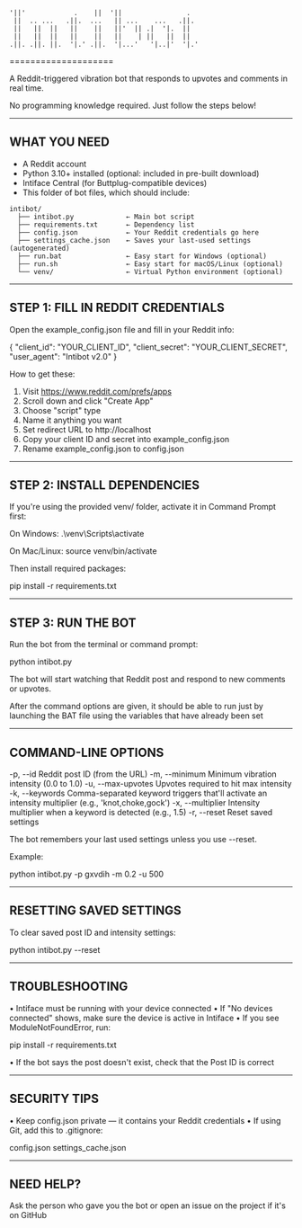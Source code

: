 ```
'||'            .    ||  '||                .   
 ||  .. ...   .||.  ...   || ...    ...   .||.  
 ||   ||  ||   ||    ||   ||'  || .|  '|.  ||   
 ||   ||  ||   ||    ||   ||    | ||   ||  ||   
.||. .||. ||.  '|.' .||.  '|...'   '|..|'  '|.'
```
====================

A Reddit-triggered vibration bot that responds to upvotes and comments in real time.

No programming knowledge required. Just follow the steps below!

--------------------------
WHAT YOU NEED
--------------------------

- A Reddit account
- Python 3.10+ installed (optional: included in pre-built download)
- Intiface Central (for Buttplug-compatible devices)
- This folder of bot files, which should include:

```
intibot/
  ├── intibot.py             ← Main bot script
  ├── requirements.txt       ← Dependency list
  ├── config.json            ← Your Reddit credentials go here
  ├── settings_cache.json    ← Saves your last-used settings (autogenerated)
  ├── run.bat                ← Easy start for Windows (optional)
  ├── run.sh                 ← Easy start for macOS/Linux (optional)
  └── venv/                  ← Virtual Python environment (optional)
```

--------------------------
STEP 1: FILL IN REDDIT CREDENTIALS
--------------------------

Open the example_config.json file and fill in your Reddit info:

{
  "client_id": "YOUR_CLIENT_ID",
  "client_secret": "YOUR_CLIENT_SECRET",
  "user_agent": "Intibot v2.0"
}

How to get these:

1. Visit https://www.reddit.com/prefs/apps
2. Scroll down and click "Create App"
3. Choose "script" type
4. Name it anything you want
5. Set redirect URL to http://localhost
6. Copy your client ID and secret into example_config.json
7. Rename example_config.json to config.json

--------------------------
STEP 2: INSTALL DEPENDENCIES
--------------------------

If you're using the provided venv/ folder, activate it in Command Prompt first:

On Windows:
  .\venv\Scripts\activate

On Mac/Linux:
  source venv/bin/activate

Then install required packages:

  pip install -r requirements.txt

--------------------------
STEP 3: RUN THE BOT
--------------------------

Run the bot from the terminal or command prompt:

  python intibot.py

The bot will start watching that Reddit post and respond to new comments or upvotes.

After the command options are given, it should be able to run just by launching the BAT file using the variables that have already been set

--------------------------
COMMAND-LINE OPTIONS
--------------------------

  -p, --id            Reddit post ID (from the URL)
  -m, --minimum       Minimum vibration intensity (0.0 to 1.0)
  -u, --max-upvotes   Upvotes required to hit max intensity
  -k, --keywords      Comma-separated keyword triggers that'll activate an intensity multiplier (e.g., 'knot,choke,gock')
  -x, --multiplier    Intensity multiplier when a keyword is detected (e.g., 1.5)
  -r, --reset         Reset saved settings

The bot remembers your last used settings unless you use --reset.

Example:

  python intibot.py -p gxvdih -m 0.2 -u 500

--------------------------
RESETTING SAVED SETTINGS
--------------------------

To clear saved post ID and intensity settings:

  python intibot.py --reset

--------------------------
TROUBLESHOOTING
--------------------------

• Intiface must be running with your device connected
• If "No devices connected" shows, make sure the device is active in Intiface
• If you see ModuleNotFoundError, run:

  pip install -r requirements.txt

• If the bot says the post doesn't exist, check that the Post ID is correct

--------------------------
SECURITY TIPS
--------------------------

• Keep config.json private — it contains your Reddit credentials
• If using Git, add this to .gitignore:

  config.json
  settings_cache.json

--------------------------
NEED HELP?
--------------------------

Ask the person who gave you the bot or open an issue on the project if it's on GitHub
